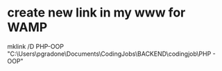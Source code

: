 # create new link in my www for WAMP

mklink /D PHP-OOP "C:\Users\pgradone\Documents\CodingJobs\BACKEND\codingjob\PHP - OOP"